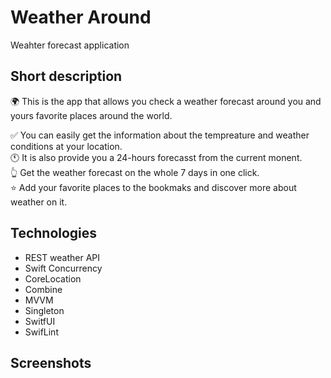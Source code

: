# Weather Around
Weahter forecast application

## Short description
 
 🌍 This is the app that allows you check a weather forecast around you and yours favorite places around the world.
 
✅ You can easily get the information about the tempreature and weather conditions at your location.<br> 
🕚 It is also provide you a 24-hours forecasst from the current monent.<br> 
👆 Get the weather forecast on the whole 7 days in one click.<br> 
⭐️ Add your favorite places to the bookmaks and discover more about weather on it.<br> 
 
 ## Technologies
 - REST weather API
 - Swift Concurrency 
 - CoreLocation
 - Combine
 - MVVM
 - Singleton
 - SwitfUI
 - SwifLint

## Screenshots






